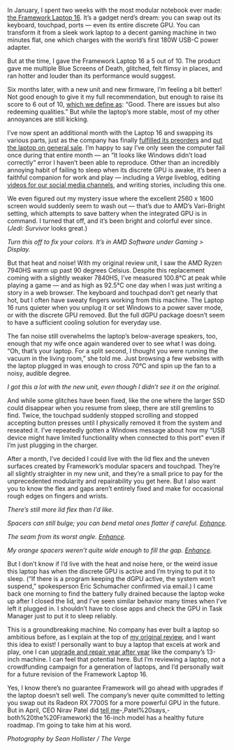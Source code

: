 In January, I spent two weeks with the most modular notebook ever made: [the Framework Laptop 16](/24047424/framework-laptop-16-review). It’s a gadget nerd’s dream: you can swap out its keyboard, touchpad, ports — even its entire discrete GPU. You can transform it from a sleek work laptop to a decent gaming machine in two minutes flat, one which charges with the world’s first 180W USB-C power adapter.

But at the time, I gave the Framework Laptop 16 a 5 out of 10. The product gave me multiple Blue Screens of Death, glitched, felt flimsy in places, and ran hotter and louder than its performance would suggest. 

Six months later, with a new unit and new firmware, I’m feeling a bit better! Not good enough to give it my full recommendation, but enough to raise its score to 6 out of 10, [which we define as](/pages/how-we-rate): “Good. There are issues but also redeeming qualities.” But while the laptop’s more stable, most of my other annoyances are still kicking.

I’ve now spent an additional month with the Laptop 16 and swapping its various parts, just as the company has finally [fulfilled its preorders](https://frame.work/blog/framework-laptop-16-in-stock-and-more-open-source-releases) and [put the laptop on general sale](https://frame.work/products/laptop16-amd-7040). I’m happy to say I’ve only seen the computer fail once during that entire month — an “It looks like Windows didn’t load correctly” error I haven’t been able to reproduce. Other than an incredibly annoying habit of failing to sleep when its discrete GPU is awake, it’s been a faithful companion for work and play — including a *Verge* liveblog, editing [videos for our social media channels](https://www.instagram.com/explore/tags/todayimtoyingwith/), and writing stories, including this one.

We even figured out my mystery issue where the excellent 2560 x 1600 screen would suddenly seem to wash out — that’s due to AMD’s Vari-Bright setting, which attempts to save battery when the integrated GPU is in command. I turned that off, and it’s been bright and colorful ever since. (*Jedi: Survivor* looks great.)

*Turn this off to fix your colors. It’s in AMD Software under Gaming &gt; Display.*

But that heat and noise! With my original review unit, I saw the AMD Ryzen 7940HS warm up past 90 degrees Celsius. Despite this replacement coming with a slightly weaker 7840HS, I’ve measured 100.8°C at peak while playing a game — and as high as 92.5°C one day when I was just writing a story in a web browser. The keyboard and touchpad don’t get nearly that hot, but I often have sweaty fingers working from this machine. The Laptop 16 runs quieter when you unplug it or set Windows to a power saver mode, or with the discrete GPU removed. But the full dGPU package doesn’t seem to have a sufficient cooling solution for everyday use.

The fan noise still overwhelms the laptop’s below-average speakers, too, enough that my wife once again wandered over to see what I was doing. “Oh, that’s your laptop. For a split second, I thought you were running the vacuum in the living room,” she told me. Just browsing a few websites with the laptop plugged in was enough to cross 70°C and spin up the fan to a noisy, audible degree.

*I got this a lot with the new unit, even though I didn’t see it on the original.*

And while some glitches have been fixed, like the one where the larger SSD could disappear when you resume from sleep, there are still gremlins to find. Twice, the touchpad suddenly stopped scrolling and stopped accepting button presses until I physically removed it from the system and reseated it. I’ve repeatedly gotten a Windows message about how my “USB device might have limited functionality when connected to this port” even if I’m just plugging in the charger.

After a month, I’ve decided I could live with the lid flex and the uneven surfaces created by Framework’s modular spacers and touchpad. They’re all slightly straighter in my new unit, and they’re a small price to pay for the unprecedented modularity and repairability you get here. But I also want you to know the flex and gaps aren’t entirely fixed and make for occasional rough edges on fingers and wrists. 

*There’s still more lid flex than I’d like.*

*Spacers can still bulge; you can bend metal ones flatter if careful.* [*Enhance*](https://cdn.vox-cdn.com/uploads/chorus_asset/file/25505858/framework_16_redux_sean_hollister_1_6.jpg)*.*

*The seam from its worst angle.* [*Enhance*](https://cdn.vox-cdn.com/uploads/chorus_asset/file/25505858/framework_16_redux_sean_hollister_1_6.jpg)*.*

*My orange spacers weren’t quite wide enough to fill the gap.* [*Enhance*](https://cdn.vox-cdn.com/uploads/chorus_asset/file/25505859/framework_16_redux_sean_hollister_1_3.jpg)*.*

But I don’t know if I’d live with the heat and noise here, or the weird issue this laptop has when the discrete GPU is active and I’m trying to put it to sleep. (“If there is a program keeping the dGPU active, the system won’t suspend,” spokesperson Eric Schumacher confirmed via email.) I came back one morning to find the battery fully drained because the laptop woke up after I closed the lid, and I’ve seen similar behavior many times when I’ve left it plugged in. I shouldn’t have to close apps and check the GPU in Task Manager just to put it to sleep reliably.

This is a groundbreaking machine. No company has ever built a laptop so ambitious before, as I explain at the top of [my original review](/24047424/framework-laptop-16-review), and I want this idea to exist! I personally want to buy a laptop that excels at work and play, one I can [upgrade and repair year after year](/2024/5/29/24167310/framework-laptop-13-screen-webcam-core-ultra-sd-upgrades) like the company’s 13-inch machine. I can feel that potential here. But I’m reviewing a laptop, not a crowdfunding campaign for a generation of laptops, and I’d personally wait for a future revision of the Framework Laptop 16. 

Yes, I know there’s no guarantee Framework will go ahead with upgrades if the laptop doesn’t sell well. The company’s never quite committed to letting you swap out its Radeon RX 7700S for a more powerful GPU in the future. But in April, CEO Nirav Patel did [tell me](/2024/4/23/24138475/framework-laptop-product-categories-new#:~:text=and%20repair%20parts.)-,Patel%20says,-both%20the%20Framework) the 16-inch model has a healthy future roadmap. I’m going to take him at his word.

*Photography by Sean Hollister / The Verge*
